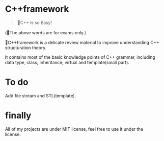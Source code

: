 # C++framework

> 📝C++ is so Easy!

(🤣The above words are for exams only.） 

🍦C++framework is a delicate review material to improve understanding C++ structuration theory. 

It contains most of the basic knowledge points of C++ grammar, including data type, class, inheritance, virtual and template(small part).

# To do
Add file stream and STL(template).



# finally
All of my projects are under MIT license, feel free to use it under the license.
